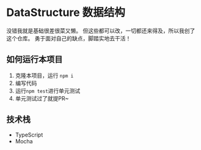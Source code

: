 # DataStructure 数据结构

没错我就是基础很差很菜又懒。
但这些都可以改，一切都还来得及，所以我创了这个仓库。
勇于面对自己的缺点，脚踏实地去干活！

## 如何运行本项目

1. 克隆本项目，运行 `npm i`
2. 编写代码
3. 运行`npm test`进行单元测试
4. 单元测试过了就提PR~

## 技术栈

- TypeScript
- Mocha
